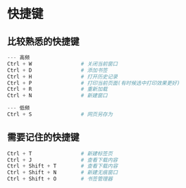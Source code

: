 # 快捷键

## 比较熟悉的快捷键

```python
--- 高频
Ctrl + W				# 关闭当前窗口
Ctrl + D				# 添加书签
Ctrl + H				# 打开历史记录
Ctrl + P				# 打印当前页面(有时候选中打印效果更好)
Ctrl + R				# 重新加载
Ctrl + N				# 新建窗口

--- 低频
Ctrl + S				# 网页另存为
```

## 需要记住的快捷键

```python
Ctrl + T				# 新建标签页
Ctrl + J				# 查看下载内容
Ctrl + Shift + T		# 查看下载内容
Ctrl + Shift + N		# 新建无痕窗口
Ctrl + Shift + O		# 书签管理器
```

